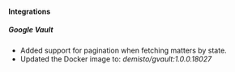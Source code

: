 
#### Integrations
##### Google Vault
- Added support for pagination when fetching matters by state.
- Updated the Docker image to: *demisto/gvault:1.0.0.18027*
